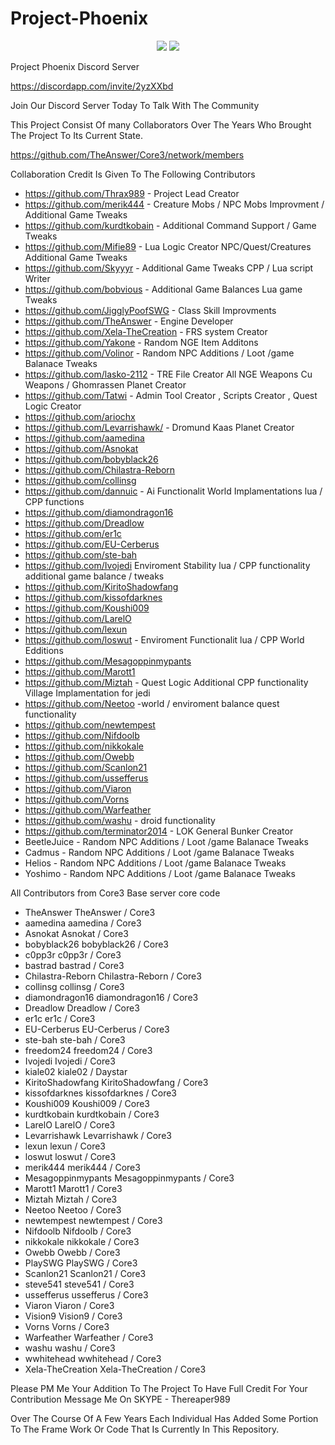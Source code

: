 # Project-Phoenix
<center><img src="http://i.imgur.com/OB4Pa6a.png">
<img src="https://stats.revelationonline.net/badge/phoenix">
</center>

Project Phoenix Discord Server


https://discordapp.com/invite/2yzXXbd


Join Our Discord Server Today To Talk With The Community


This Project Consist Of many Collaborators Over The Years Who Brought The Project To Its Current State.


https://github.com/TheAnswer/Core3/network/members


Collaboration Credit Is Given To The Following Contributors
* https://github.com/Thrax989 - Project Lead Creator
* https://github.com/merik444 - Creature Mobs / NPC Mobs Improvment / Additional Game Tweaks
* https://github.com/kurdtkobain - Additional Command Support / Game Tweaks
* https://github.com/Mifie89 - Lua Logic Creator NPC/Quest/Creatures Additional Game Tweaks
* https://github.com/Skyyyr - Additional Game Tweaks CPP / Lua script Writer
* https://github.com/bobvious - Additional Game Balances Lua game Tweaks
* https://github.com/JigglyPoofSWG - Class Skill Improvments 
* https://github.com/TheAnswer - Engine Developer 
* https://github.com/Xela-TheCreation - FRS system Creator
* https://github.com/Yakone - Random NGE Item Additons
* https://github.com/Volinor - Random NPC Additions / Loot /game Balanace Tweaks
* https://github.com/lasko-2112 - TRE File Creator All NGE Weapons Cu Weapons / Ghomrassen Planet Creator
* https://github.com/Tatwi - Admin Tool Creator , Scripts Creator , Quest Logic Creator
* https://github.com/ariochx
* https://github.com/Levarrishawk/ - Dromund Kaas Planet Creator
* https://github.com/aamedina
* https://github.com/Asnokat
* https://github.com/bobyblack26
* https://github.com/Chilastra-Reborn
* https://github.com/collinsg
* https://github.com/dannuic - Ai Functionalit World Implamentations lua / CPP functions
* https://github.com/diamondragon16
* https://github.com/Dreadlow
* https://github.com/er1c
* https://github.com/EU-Cerberus
* https://github.com/ste-bah
* https://github.com/Ivojedi Enviroment Stability lua / CPP functionality additional game balance / tweaks
* https://github.com/KiritoShadowfang
* https://github.com/kissofdarknes
* https://github.com/Koushi009
* https://github.com/LarelO
* https://github.com/lexun
* https://github.com/loswut - Enviroment Functionalit lua / CPP World Edditions
* https://github.com/Mesagoppinmypants
* https://github.com/Marott1
* https://github.com/Miztah - Quest Logic Additional CPP functionality Village Implamentation for jedi
* https://github.com/Neetoo -world / enviroment balance quest functionality 
* https://github.com/newtempest
* https://github.com/Nifdoolb
* https://github.com/nikkokale
* https://github.com/Owebb
* https://github.com/Scanlon21
* https://github.com/ussefferus
* https://github.com/Viaron
* https://github.com/Vorns
* https://github.com/Warfeather
* https://github.com/washu - droid functionality
* https://github.com/terminator2014 - LOK General Bunker Creator
* BeetleJuice - Random NPC Additions / Loot /game Balanace Tweaks
* Cadmus - Random NPC Additions / Loot /game Balanace Tweaks
* Helios - Random NPC Additions / Loot /game Balanace Tweaks
* Yoshimo - Random NPC Additions / Loot /game Balanace Tweaks

All Contributors from Core3 Base server core code
* TheAnswer TheAnswer / Core3
* aamedina aamedina / Core3
* Asnokat Asnokat / Core3
* bobyblack26 bobyblack26 / Core3
* c0pp3r c0pp3r / Core3
* bastrad bastrad / Core3
* Chilastra-Reborn Chilastra-Reborn / Core3
* collinsg collinsg / Core3
* diamondragon16 diamondragon16 / Core3
* Dreadlow Dreadlow / Core3
* er1c er1c / Core3
* EU-Cerberus EU-Cerberus / Core3
* ste-bah ste-bah / Core3
* freedom24 freedom24 / Core3
* Ivojedi Ivojedi / Core3
* kiale02 kiale02 / Daystar
* KiritoShadowfang KiritoShadowfang / Core3
* kissofdarknes kissofdarknes / Core3
* Koushi009 Koushi009 / Core3
* kurdtkobain kurdtkobain / Core3
* LarelO LarelO / Core3
* Levarrishawk Levarrishawk / Core3
* lexun lexun / Core3
* loswut loswut / Core3
* merik444 merik444 / Core3
* Mesagoppinmypants Mesagoppinmypants / Core3
* Marott1 Marott1 / Core3
* Miztah Miztah / Core3
* Neetoo Neetoo / Core3
* newtempest newtempest / Core3
* Nifdoolb Nifdoolb / Core3
* nikkokale nikkokale / Core3
* Owebb Owebb / Core3
* PlaySWG PlaySWG / Core3
* Scanlon21 Scanlon21 / Core3
* steve541 steve541 / Core3
* ussefferus ussefferus / Core3
* Viaron Viaron / Core3
* Vision9 Vision9 / Core3
* Vorns Vorns / Core3
* Warfeather Warfeather / Core3
* washu washu / Core3
* wwhitehead wwhitehead / Core3
* Xela-TheCreation Xela-TheCreation / Core3


Please PM Me Your Addition To The Project To Have Full Credit For Your Contribution
Message Me On SKYPE - Thereaper989


Over The Course Of A Few Years Each Individual Has Added Some Portion To The Frame Work Or Code That Is Currently In This Repository.
